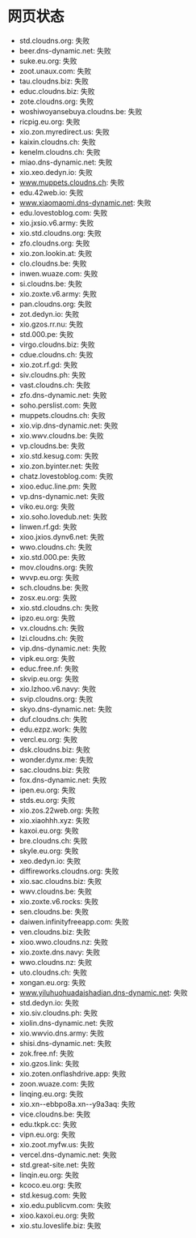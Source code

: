 # 网页状态
- std.cloudns.org: 失败
- beer.dns-dynamic.net: 失败
- suke.eu.org: 失败
- zoot.unaux.com: 失败
- tau.cloudns.biz: 失败
- educ.cloudns.biz: 失败
- zote.cloudns.org: 失败
- woshiwoyansebuya.cloudns.be: 失败
- ricpig.eu.org: 失败
- xio.zon.myredirect.us: 失败
- kaixin.cloudns.ch: 失败
- kenelm.cloudns.ch: 失败
- miao.dns-dynamic.net: 失败
- xio.xeo.dedyn.io: 失败
- www.muppets.cloudns.ch: 失败
- edu.42web.io: 失败
- www.xiaomaomi.dns-dynamic.net: 失败
- edu.lovestoblog.com: 失败
- xio.jxsio.v6.army: 失败
- xio.std.cloudns.org: 失败
- zfo.cloudns.org: 失败
- xio.zon.lookin.at: 失败
- clo.cloudns.be: 失败
- inwen.wuaze.com: 失败
- si.cloudns.be: 失败
- xio.zoxte.v6.army: 失败
- pan.cloudns.org: 失败
- zot.dedyn.io: 失败
- xio.gzos.rr.nu: 失败
- std.000.pe: 失败
- virgo.cloudns.biz: 失败
- cdue.cloudns.ch: 失败
- xio.zot.rf.gd: 失败
- siv.cloudns.ph: 失败
- vast.cloudns.ch: 失败
- zfo.dns-dynamic.net: 失败
- soho.perslist.com: 失败
- muppets.cloudns.ch: 失败
- xio.vip.dns-dynamic.net: 失败
- xio.wwv.cloudns.be: 失败
- vp.cloudns.be: 失败
- xio.std.kesug.com: 失败
- xio.zon.byinter.net: 失败
- chatz.lovestoblog.com: 失败
- xioo.educ.line.pm: 失败
- vp.dns-dynamic.net: 失败
- viko.eu.org: 失败
- xio.soho.lovedub.net: 失败
- linwen.rf.gd: 失败
- xioo.jxios.dynv6.net: 失败
- wwo.cloudns.ch: 失败
- xio.std.000.pe: 失败
- mov.cloudns.org: 失败
- wvvp.eu.org: 失败
- sch.cloudns.be: 失败
- zosx.eu.org: 失败
- xio.std.cloudns.ch: 失败
- ipzo.eu.org: 失败
- vx.cloudns.ch: 失败
- lzi.cloudns.ch: 失败
- vip.dns-dynamic.net: 失败
- vipk.eu.org: 失败
- educ.free.nf: 失败
- skvip.eu.org: 失败
- xio.lzhoo.v6.navy: 失败
- svip.cloudns.org: 失败
- skyo.dns-dynamic.net: 失败
- duf.cloudns.ch: 失败
- edu.ezpz.work: 失败
- vercl.eu.org: 失败
- dsk.cloudns.biz: 失败
- wonder.dynx.me: 失败
- sac.cloudns.biz: 失败
- fox.dns-dynamic.net: 失败
- ipen.eu.org: 失败
- stds.eu.org: 失败
- xio.zos.22web.org: 失败
- xio.xiaohhh.xyz: 失败
- kaxoi.eu.org: 失败
- bre.cloudns.ch: 失败
- skyle.eu.org: 失败
- xeo.dedyn.io: 失败
- diffireworks.cloudns.org: 失败
- xio.sac.cloudns.biz: 失败
- wwv.cloudns.be: 失败
- xio.zoxte.v6.rocks: 失败
- sen.cloudns.be: 失败
- daiwen.infinityfreeapp.com: 失败
- ven.cloudns.biz: 失败
- xioo.wwo.cloudns.nz: 失败
- xio.zoxte.dns.navy: 失败
- wwo.cloudns.nz: 失败
- uto.cloudns.ch: 失败
- xongan.eu.org: 失败
- www.yiluhuohuadaishadian.dns-dynamic.net: 失败
- std.dedyn.io: 失败
- xio.siv.cloudns.ph: 失败
- xiolin.dns-dynamic.net: 失败
- xio.wwvio.dns.army: 失败
- shisi.dns-dynamic.net: 失败
- zok.free.nf: 失败
- xio.gzos.link: 失败
- xio.zoten.onflashdrive.app: 失败
- zoon.wuaze.com: 失败
- linqing.eu.org: 失败
- xio.xn--ebbpo8a.xn--y9a3aq: 失败
- vice.cloudns.be: 失败
- edu.tkpk.cc: 失败
- vipn.eu.org: 失败
- xio.zoot.myfw.us: 失败
- vercel.dns-dynamic.net: 失败
- std.great-site.net: 失败
- linqin.eu.org: 失败
- kcoco.eu.org: 失败
- std.kesug.com: 失败
- xio.edu.publicvm.com: 失败
- xioo.kaxoi.eu.org: 失败
- xio.stu.loveslife.biz: 失败
